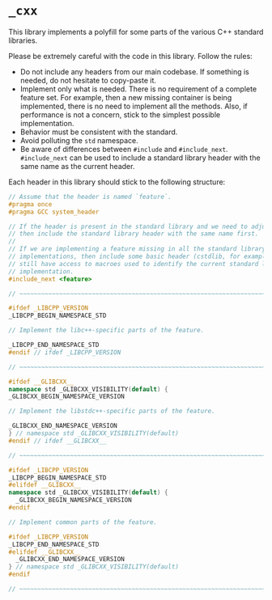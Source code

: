 # `_cxx`

This library implements a polyfill for some parts of the various C++ standard
libraries.

Please be extremely careful with the code in this library. Follow the rules:

- Do not include any headers from our main codebase. If something is needed,
  do not hesitate to copy-paste it.
- Implement only what is needed.
  There is no requirement of a complete feature set. For example, then a new
  missing container is being implemented, there is no need to implement all
  the methods. Also, if performance is not a concern, stick to the simplest
  possible implementation.
- Behavior must be consistent with the standard.
- Avoid polluting the `std` namespace.
- Be aware of differences between `#include` and `#include_next`.
  `#include_next` can be used to include a standard library header with the
  same name as the current header.

Each header in this library should stick to the following structure:

```cpp
// Assume that the header is named `feature`.
#pragma once
#pragma GCC system_header

// If the header is present in the standard library and we need to adjust it,
// then include the standard library header with the same name first.
//
// If we are implementing a feature missing in all the standard library
// implementations, then include some basic header (cstdlib, for example) so we
// still have access to macroes used to identify the current standard library
// implementation.
#include_next <feature>

// ~~~~~~~~~~~~~~~~~~~~~~~~~~~~~~~~~~~~~~~~~~~~~~~~~~~~~~~~~~~~~~~~~~~~~~~~~~~~~

#ifdef _LIBCPP_VERSION
_LIBCPP_BEGIN_NAMESPACE_STD

// Implement the libc++-specific parts of the feature.

_LIBCPP_END_NAMESPACE_STD
#endif // ifdef _LIBCPP_VERSION

// ~~~~~~~~~~~~~~~~~~~~~~~~~~~~~~~~~~~~~~~~~~~~~~~~~~~~~~~~~~~~~~~~~~~~~~~~~~~~~

#ifdef __GLIBCXX__
namespace std _GLIBCXX_VISIBILITY(default) {
_GLIBCXX_BEGIN_NAMESPACE_VERSION

// Implement the libstdc++-specific parts of the feature.

_GLIBCXX_END_NAMESPACE_VERSION
} // namespace std _GLIBCXX_VISIBILITY(default)
#endif // ifdef __GLIBCXX__

// ~~~~~~~~~~~~~~~~~~~~~~~~~~~~~~~~~~~~~~~~~~~~~~~~~~~~~~~~~~~~~~~~~~~~~~~~~~~~~

#ifdef _LIBCPP_VERSION
_LIBCPP_BEGIN_NAMESPACE_STD
#elifdef __GLIBCXX__
namespace std _GLIBCXX_VISIBILITY(default) {
  _GLIBCXX_BEGIN_NAMESPACE_VERSION
#endif

// Implement common parts of the feature.

#ifdef _LIBCPP_VERSION
_LIBCPP_END_NAMESPACE_STD
#elifdef __GLIBCXX__
  _GLIBCXX_END_NAMESPACE_VERSION
} // namespace std _GLIBCXX_VISIBILITY(default)
#endif

// ~~~~~~~~~~~~~~~~~~~~~~~~~~~~~~~~~~~~~~~~~~~~~~~~~~~~~~~~~~~~~~~~~~~~~~~~~~~~~

```
